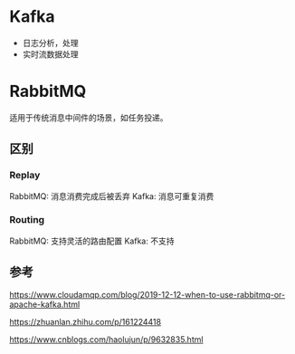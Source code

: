 # Kafka

+ 日志分析，处理
+ 实时流数据处理

# RabbitMQ

适用于传统消息中间件的场景，如任务投递。

## 区别

### Replay

RabbitMQ: 消息消费完成后被丢弃
Kafka: 消息可重复消费

### Routing

RabbitMQ: 支持灵活的路由配置
Kafka: 不支持


## 参考

https://www.cloudamqp.com/blog/2019-12-12-when-to-use-rabbitmq-or-apache-kafka.html

https://zhuanlan.zhihu.com/p/161224418

https://www.cnblogs.com/haolujun/p/9632835.html
